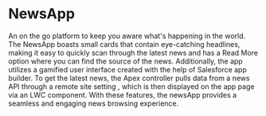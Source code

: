 # NewsApp
An on the go platform to keep you aware what's happening in the world.
The NewsApp boasts small cards that contain eye-catching headlines, making it easy to quickly scan through the latest news and has a Read More option where  you can find the source of the news. Additionally, the app utilizes a gamified user interface created with the help of Salesforce app builder. To get the latest news, the Apex controller pulls data from a news API through a remote site setting , which is then displayed on the app page via an LWC component. With these features, the newsApp provides a seamless and engaging news browsing experience.
